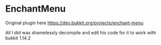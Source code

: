 # EnchantMenu

Original plugin here https://dev.bukkit.org/projects/enchant-menu

All I did was shamelessly decompile and edit his code for it to work with bukkit 1.14.2
